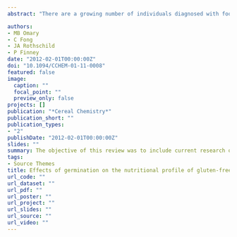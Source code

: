 ```yaml
---
abstract: "There are a growing number of individuals diagnosed with food allergies and intolerances. Gluten, in particular, is avoided by many individuals because of celiac disease, gluten intolerance, and gluten ataxia. Individuals with allergies, intolerances, or both follow strict diets, but there is concern that these individuals may be at risk of several nutrient deficiencies, includ- ing decreased calcium, iron, B vitamins, and fiber. To prevent deficiencies, alternative sources of these nutrients must be provided. Gluten-free cereals and pseudocereals such as amaranth, buckwheat, corn, millet, rice, sorghum, and quinoa can be excellent sources of vitamins, minerals, fiber, and other important nutrients. Germination of these edible seeds has been shown to further increase nutrient content and to reduce antinutrients. Their use to naturally fortify and enrich gluten-free foods has great potential. Although there are many benefits to germinated seeds in food, more re- search must be done to improve texture and sensory properties to gain wider consumer acceptance. A review of germination of gluten-free cereals and pseudocereals and its effect on their nutritional profile is presented."

authors:
- MB Omary
- C Fong
- JA Rothschild
- P Finney
date: "2012-02-01T00:00:00Z"
doi: "10.1094/CCHEM-01-11-0008"
featured: false
image:
  caption: ""
  focal_point: ""
  preview_only: false
projects: []
publication: "*Cereal Chemistry*"
publication_short: ""
publication_types:
- "2"
publishDate: "2012-02-01T00:00:00Z"
slides: ""
summary: The objective of this review was to include current research on the effect of germination on the changes in nutrients, phytonutri- ents, antinutrients, and bioactivity of edible seeds such as ama- ranth, buckwheat, corn, millet, quinoa, rice, and sorghum. 
tags: 
- Source Themes
title: Effects of germination on the nutritional profile of gluten‐free cereals and pseudocereals - a review
url_code: ""
url_dataset: ""
url_pdf: ""
url_poster: ""
url_project: ""
url_slides: ""
url_source: "" 
url_video: ""
---
```

